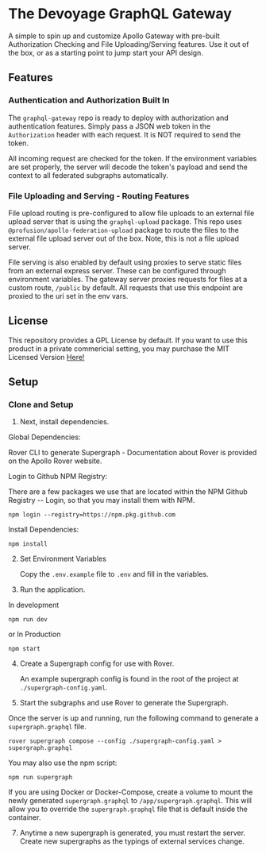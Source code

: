 # The Devoyage GraphQL Gateway

A simple to spin up and customize Apollo Gateway with pre-built Authorization Checking and File Uploading/Serving features. Use it out of the box, or as a starting point to jump start your API design.

## Features

### Authentication and Authorization Built In

The `graphql-gateway` repo is ready to deploy with authorization and authentication features. Simply pass a JSON web token in the `Authorization` header with each request. It is NOT required to send the token.

All incoming request are checked for the token. If the environment variables are set properly, the server will decode the token's payload and send the context to all federated subgraphs automatically.

### File Uploading and Serving - Routing Features

File upload routing is pre-configured to allow file uploads to an external file upload server that is using the `graphql-upload` package. This repo uses `@profusion/apollo-federation-upload` package to route the files to the external file upload server out of the box. Note, this is not a file upload server.

File serving is also enabled by default using proxies to serve static files from an external express server. These can be configured through environment variables. The gateway server proxies requests for files at a custom route, `/public` by default. All requests that use this endpoint are proxied to the uri set in the env vars.

## License

This repository provides a GPL License by default. If you want to use this product in a private commericial setting, you may purchase the MIT Licensed Version [Here!](https://thedevoyage.gumroad.com/l/graphql-gateway)

## Setup

### Clone and Setup

1. Next, install dependencies.

Global Dependencies:

Rover CLI to generate Supergraph - Documentation about Rover is provided on the Apollo Rover website.

Login to Github NPM Registry:

There are a few packages we use that are located within the NPM Github Registry -- Login, so that you may install them with NPM.

```
npm login --registry=https://npm.pkg.github.com
```

Install Dependencies:

```
npm install
```

2. Set Environment Variables

   Copy the `.env.example` file to `.env` and fill in the variables. 

3. Run the application.

In development

```
npm run dev
```

or In Production

```
npm start
```

4. Create a Supergraph config for use with Rover.

   An example supergraph config is found in the root of the project at `./supergraph-config.yaml`.

5. Start the subgraphs and use Rover to generate the Supergraph.

Once the server is up and running, run the following command to generate a `supergraph.graphql` file.

```
rover supergraph compose --config ./supergraph-config.yaml > supergraph.graphql
```

You may also use the npm script:

```
npm run supergraph
```

If you are using Docker or Docker-Compose, create a volume to mount the newly generated `supergraph.graphql` to `/app/supergraph.graphql`. This will allow you to override the `supergraph.graphql` file that is default inside the container.

7. Anytime a new supergraph is generated, you must restart the server. Create new supergraphs as the typings of external services change.

